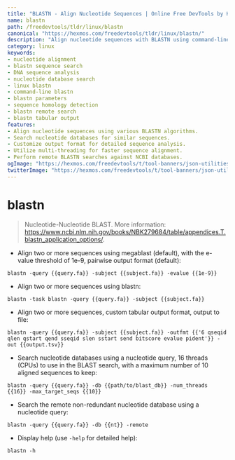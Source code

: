 ```yaml
---
title: "BLASTN - Align Nucleotide Sequences | Online Free DevTools by Hexmos"
name: blastn
path: /freedevtools/tldr/linux/blastn
canonical: "https://hexmos.com/freedevtools/tldr/linux/blastn/"
description: "Align nucleotide sequences with BLASTN using command-line interface. Perform sequence similarity searches and identify homologous genes. Free online tool, no registration required."
category: linux
keywords:
- nucleotide alignment
- blastn sequence search
- DNA sequence analysis
- nucleotide database search
- linux blastn
- command-line blastn
- blastn parameters
- sequence homology detection
- blastn remote search
- blastn tabular output
features:
- Align nucleotide sequences using various BLASTN algorithms.
- Search nucleotide databases for similar sequences.
- Customize output format for detailed sequence analysis.
- Utilize multi-threading for faster sequence alignment.
- Perform remote BLASTN searches against NCBI databases.
ogImage: "https://hexmos.com/freedevtools/t/tool-banners/json-utilities-banner.png"
twitterImage: "https://hexmos.com/freedevtools/t/tool-banners/json-utilities-banner.png"
---
```


# blastn

> Nucleotide-Nucleotide BLAST.
> More information: <https://www.ncbi.nlm.nih.gov/books/NBK279684/table/appendices.T.blastn_application_options/>.

- Align two or more sequences using megablast (default), with the e-value threshold of 1e-9, pairwise output format (default):

`blastn -query {{query.fa}} -subject {{subject.fa}} -evalue {{1e-9}}`

- Align two or more sequences using blastn:

`blastn -task blastn -query {{query.fa}} -subject {{subject.fa}}`

- Align two or more sequences, custom tabular output format, output to file:

`blastn -query {{query.fa}} -subject {{subject.fa}} -outfmt {{'6 qseqid qlen qstart qend sseqid slen sstart send bitscore evalue pident'}} -out {{output.tsv}}`

- Search nucleotide databases using a nucleotide query, 16 threads (CPUs) to use in the BLAST search, with a maximum number of 10 aligned sequences to keep:

`blastn -query {{query.fa}} -db {{path/to/blast_db}} -num_threads {{16}} -max_target_seqs {{10}}`

- Search the remote non-redundant nucleotide database using a nucleotide query:

`blastn -query {{query.fa}} -db {{nt}} -remote`

- Display help (use `-help` for detailed help):

`blastn -h`
